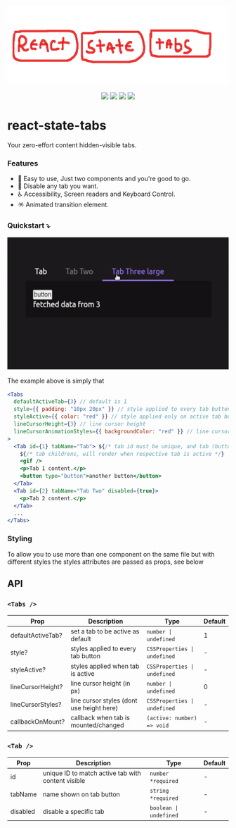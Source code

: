 
<p align="center">
  <a href="https://www.npmjs.com/package/react-state-tabs">
  </a>
    <img src="https://raw.githubusercontent.com/joaovitorzv/react-state-tabs/master/assets/logo.png" height="180">
</p>
<p align="center">
  <a href="https://github.com/joaovitorzv/react-state-tabs/actions/workflows/main.yaml">
<img src="https://github.com/joaovitorzv/react-state-tabs/actions/workflows/main.yaml/badge.svg" style="height: 19px"/></a>
  
  <a href="https://github.com/joaovitorzv/react-state-tabs/blob/master/LICENSE">
   <img src="https://img.shields.io/github/license/joaovitorzv/react-state-tabs?color=gree" /></a>
  
  <a href="https://www.npmjs.com/package/react-state-tabs">
    <img src="https://img.shields.io/npm/v/react-state-tabs?color=gree&logo=npm" /></a>
  <a href="https://reactjs.org/">
    <img src="https://img.shields.io/npm/dependency-version/react-state-tabs/peer/react" /></a>
</p>

# react-state-tabs
Your zero-effort content hidden-visible tabs.

### Features
  - 🤯 Easy to use, Just two components and you're good to go.
  - 🚫 Disable any tab you want. 
  - ♿ Accessibility, Screen readers and Keyboard Control.
  - 🪅 Animated transition element.

### Quickstart ⤵️
  <img height="300" src="https://raw.githubusercontent.com/joaovitorzv/react-state-tabs/master/assets/example.gif" />
  
The example above is simply that
```jsx
<Tabs
  defaultActiveTab={3} // default is 1
  style={{ padding: "10px 20px" }} // style applied to every tab button
  styleActive={{ color: "red" }} // style applied only on active tab button
  lineCursorHeight={3} // line cursor height
  lineCursorAnimationStyles={{ backgroundColor: "red" }} // line cursor styles
>
  <Tab id={1} tabName="Tab"> ${/* tab id must be unique, and tab (button) name */}
    ${/* tab childrens, will render when respective tab is active */}
    <gif /> 
    <p>Tab 1 content.</p>
    <button type="button">another button</button>
  </Tab>
  <Tab id={2} tabName="Tab Two" disabled={true}>
    <p>Tab 2 content.</p>
  </Tab>
  ...
</Tabs>
```

### Styling
To allow you to use more than one component on the same file but with different styles the styles attributes are passed as props, see below

## API
### `<Tabs />`

| Prop               | Description                                        | Type                                         | Default          |
| ------------------ | -------------------------------------------------- | -------------------------------------------- | ---------------- |
| defaultActiveTab?  | set a tab to be active as default                  | `number \| undefined`                        | 1                |
| style?             | styles applied to every tab button                 | `CSSProperties \| undefined`                 | -                |
| styleActive?       | styles applied when tab is active                  | `CSSProperties \| undefined`                 | -                |
| lineCursorHeight?  | line cursor height (in px)                         | `number \| undefined`                        | 0                |
| lineCursorStyles?  | line cursor styles (dont use height here)          | `CSSProperties \| undefined`                 | -                |
| callbackOnMount?   | callback when tab is mounted/changed               | `(active: number) => void`                   | -                |

### `<Tab />`

| Prop               | Description                                        | Type                                         | Default          |
| ------------------ | -------------------------------------------------- | -------------------------------------------- | ---------------- |
| id                 | unique ID to match active tab with content visible | `number *required`                           | -                |
| tabName            | name shown on tab button                           | `string *required`                           | -                |
| disabled           | disable a specific tab                             | `boolean \| undefined`                       | -                |

